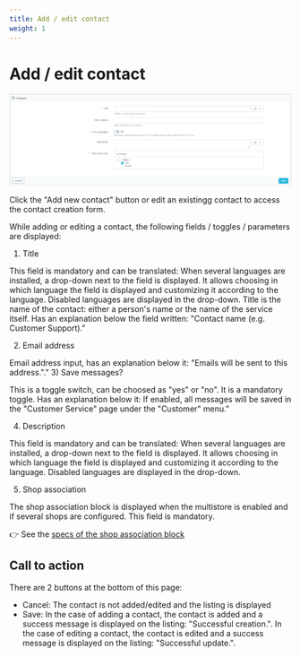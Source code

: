 ```yaml
---
title: Add / edit contact
weight: 1
---
```

# Add / edit contact

![Contact](/img/contacts.png)

Click the "Add new contact" button or edit an existingg contact to access the contact creation form.

While adding or editing a contact, the following fields / toggles / parameters are displayed:

 1) Title

This field is mandatory and can be translated: When several languages are installed, a drop-down next to the field is displayed. It allows choosing in which language the field is displayed and customizing it according to the language. Disabled languages are displayed in the drop-down.
Title is the name of the contact: either a person's name or the name of the service itself. Has an explanation below the field written: "Contact name (e.g. Customer Support)."
 
 2) Email address

Email address input, has an explanation below it: "Emails will be sent to this address."."
 3) Save messages?

This is a toggle switch, can be choosed as "yes" or "no". It is a mandatory toggle. Has an explanation below it: If enabled, all messages will be saved in the "Customer Service" page under the "Customer" menu."

 4) Description

This field is mandatory and can be translated: When several languages are installed, a drop-down next to the field is displayed. It allows choosing in which language the field is displayed and customizing it according to the language. Disabled languages are displayed in the drop-down.

 5) Shop association

The shop association block is displayed when the multistore is enabled and if several shops are configured. This field is mandatory.

:point_right: See the [specs of the shop association block](../../../multistoregeneralspecs.md#shop-association-block)

 ## Call to action 
 There are 2 buttons at the bottom of this page: 
 - Cancel: The contact is not added/edited and the listing is displayed
 - Save: In the case of adding a contact, the contact is added and a success message is displayed on the listing: "Successful creation.". In the case of editing a contact, the contact is edited and a success message is displayed on the listing: "Successful update.".
